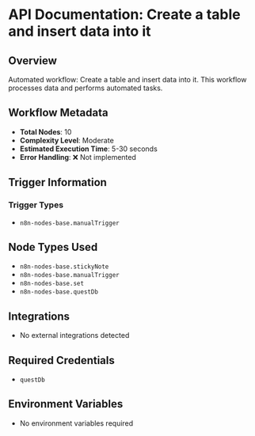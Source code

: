 # API Documentation: Create a table and insert data into it

## Overview
Automated workflow: Create a table and insert data into it. This workflow processes data and performs automated tasks.

## Workflow Metadata
- **Total Nodes**: 10
- **Complexity Level**: Moderate
- **Estimated Execution Time**: 5-30 seconds
- **Error Handling**: ❌ Not implemented

## Trigger Information
### Trigger Types
- `n8n-nodes-base.manualTrigger`

## Node Types Used
- `n8n-nodes-base.stickyNote`
- `n8n-nodes-base.manualTrigger`
- `n8n-nodes-base.set`
- `n8n-nodes-base.questDb`

## Integrations
- No external integrations detected

## Required Credentials
- `questDb`

## Environment Variables
- No environment variables required
